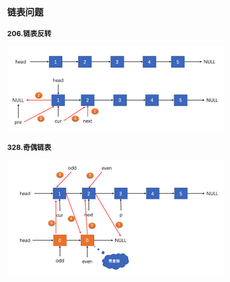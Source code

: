 ## 链表问题

### 206.链表反转
![链表反转](./pics/QQ20210824-160809.png)

### 328.奇偶链表
![链表反转](./pics/QQ20210824-193628.png)




